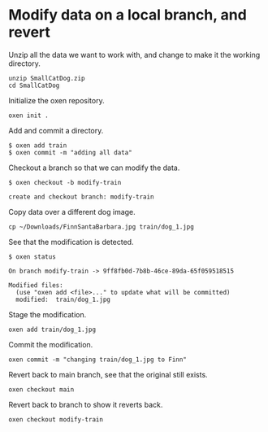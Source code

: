 # Modify data on a local branch, and revert

Unzip all the data we want to work with, and change to make it the working directory.

```shell
unzip SmallCatDog.zip
cd SmallCatDog
```

Initialize the oxen repository.

```shell
oxen init .
```

Add and commit a directory.

```shell
$ oxen add train
$ oxen commit -m "adding all data"
```

Checkout a branch so that we can modify the data.

```shell
$ oxen checkout -b modify-train

create and checkout branch: modify-train
```

Copy data over a different dog image.

```shell
cp ~/Downloads/FinnSantaBarbara.jpg train/dog_1.jpg
```

See that the modification is detected.

```shell
$ oxen status

On branch modify-train -> 9ff8fb0d-7b8b-46ce-89da-65f059518515

Modified files:
  (use "oxen add <file>..." to update what will be committed)
  modified:  train/dog_1.jpg
```

Stage the modification.

```shell
oxen add train/dog_1.jpg
```

Commit the modification.

```shell
oxen commit -m "changing train/dog_1.jpg to Finn"
```

Revert back to main branch, see that the original still exists.

```shell
oxen checkout main
```

Revert back to branch to show it reverts back.

```shell
oxen checkout modify-train
```